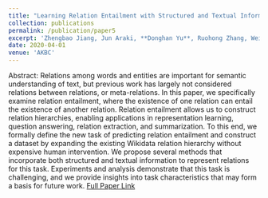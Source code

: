 ```yaml
---
title: "Learning Relation Entailment with Structured and Textual Information"
collection: publications
permalink: /publication/paper5
excerpt: 'Zhengbao Jiang, Jun Araki, **Donghan Yu**, Ruohong Zhang, Wei Xu, Yiming Yang, Graham Neubig'
date: 2020-04-01
venue: 'AKBC'
---
```


Abstract: Relations among words and entities are important for semantic understanding of text, but previous work has largely not considered relations between relations, or meta-relations. In this paper, we specifically examine relation entailment, where the existence of one relation can entail the existence of another relation. Relation entailment allows us to construct relation hierarchies, enabling applications in representation learning, question answering, relation extraction, and summarization. To this end, we formally define the new task of predicting relation entailment and construct a dataset by expanding the existing Wikidata relation hierarchy without expensive human intervention. We propose several methods that incorporate both structured and textual information to represent relations for this task. Experiments and analysis demonstrate that this task is challenging, and we provide insights into task characteristics that may form a basis for future work. [Full Paper Link](https://openreview.net/forum?id=ToTf_MX7Vn)

